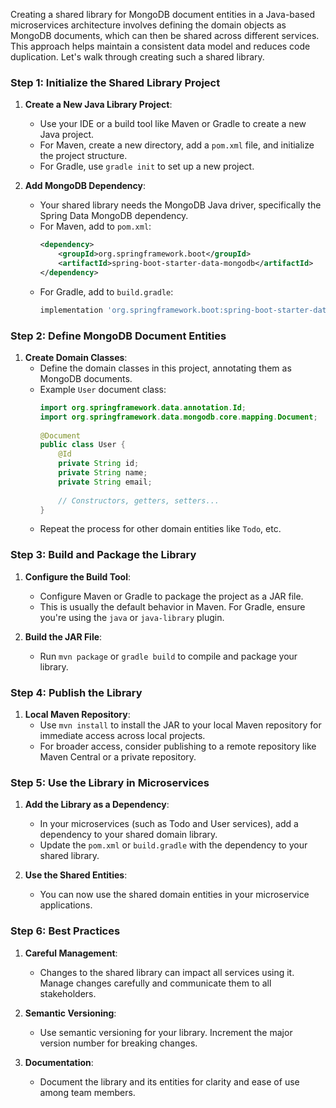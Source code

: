 Creating a shared library for MongoDB document entities in a Java-based microservices architecture involves defining the domain objects as MongoDB documents, which can then be shared across different services. This approach helps maintain a consistent data model and reduces code duplication. Let's walk through creating such a shared library.

### Step 1: Initialize the Shared Library Project

1. **Create a New Java Library Project**:
    - Use your IDE or a build tool like Maven or Gradle to create a new Java project.
    - For Maven, create a new directory, add a `pom.xml` file, and initialize the project structure.
    - For Gradle, use `gradle init` to set up a new project.

2. **Add MongoDB Dependency**:
    - Your shared library needs the MongoDB Java driver, specifically the Spring Data MongoDB dependency.
    - For Maven, add to `pom.xml`:
      ```xml
      <dependency>
          <groupId>org.springframework.boot</groupId>
          <artifactId>spring-boot-starter-data-mongodb</artifactId>
      </dependency>
      ```
    - For Gradle, add to `build.gradle`:
      ```groovy
      implementation 'org.springframework.boot:spring-boot-starter-data-mongodb'
      ```

### Step 2: Define MongoDB Document Entities

1. **Create Domain Classes**:
    - Define the domain classes in this project, annotating them as MongoDB documents.
    - Example `User` document class:
      ```java
      import org.springframework.data.annotation.Id;
      import org.springframework.data.mongodb.core.mapping.Document;
 
      @Document
      public class User {
          @Id
          private String id;
          private String name;
          private String email;
 
          // Constructors, getters, setters...
      }
      ```
    - Repeat the process for other domain entities like `Todo`, etc.

### Step 3: Build and Package the Library

1. **Configure the Build Tool**:
    - Configure Maven or Gradle to package the project as a JAR file.
    - This is usually the default behavior in Maven. For Gradle, ensure you're using the `java` or `java-library` plugin.

2. **Build the JAR File**:
    - Run `mvn package` or `gradle build` to compile and package your library.

### Step 4: Publish the Library

1. **Local Maven Repository**:
    - Use `mvn install` to install the JAR to your local Maven repository for immediate access across local projects.
    - For broader access, consider publishing to a remote repository like Maven Central or a private repository.

### Step 5: Use the Library in Microservices

1. **Add the Library as a Dependency**:
    - In your microservices (such as Todo and User services), add a dependency to your shared domain library.
    - Update the `pom.xml` or `build.gradle` with the dependency to your shared library.

2. **Use the Shared Entities**:
    - You can now use the shared domain entities in your microservice applications.

### Step 6: Best Practices

1. **Careful Management**:
    - Changes to the shared library can impact all services using it. Manage changes carefully and communicate them to all stakeholders.

2. **Semantic Versioning**:
    - Use semantic versioning for your library. Increment the major version number for breaking changes.

3. **Documentation**:
    - Document the library and its entities for clarity and ease of use among team members.
